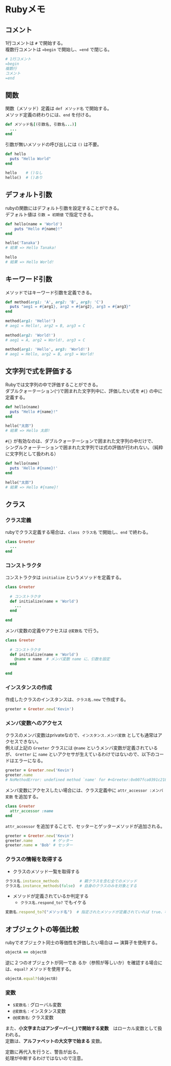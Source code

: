 # Rubyメモ

## コメント

1行コメントは `#` で開始する。  
複数行コメントは `=begin` で開始し、`=end` で閉じる。

```ruby
# 1行コメント
=begin
複数行
コメント
=end
```

## 関数

関数（メソッド）定義は `def メソッド名` で開始する。  
メソッド定義の終わりには、`end` を付ける。

```ruby
def メソッド名[(引数名, 引数名...)]
  ...
end
```

引数が無いメソッドの呼び出しには `()` は不要。

```ruby
def hello
  puts "Hello World"
end
  
hello    # ()なし
hello()  # ()あり
```

## デフォルト引数

rubyの関数にはデフォルト引数を設定することができる。  
デフォルト値は `引数 = 初期値` で指定できる。

```ruby
def hello(name = 'World')
    puts "Hello #{name}!"
end
  
hello('Tanaka')
# 結果 => Hello Tanaka!
  
hello
# 結果 => Hello World!
```

## キーワード引数

メソッドではキーワード引数を定義できる。

```ruby
def method(arg1: 'A', arg2: 'B', arg3: 'C')
  puts "aeg1 = #{arg1}, arg2 = #{arg2}, arg3 = #{arg3}"
end
  
method(arg1: 'Hello!')
# aeg1 = Hello!, arg2 = B, arg3 = C
  
method(arg2: 'World!')
# aeg1 = A, arg2 = World!, arg3 = C
  
method(arg1: 'Hello', arg3: 'World!')
# aeg1 = Hello, arg2 = B, arg3 = World!
```


## 文字列で式を評価する

Rubyでは文字列の中で評価することができる。  
ダブルクォーテーション(`"`)で囲まれた文字列中に、評価したい式を `#{}` の中に定義する。

```ruby
def hello(name)
  puts "Hello #{name}!"
end
  
hello("太郎")
# 結果 => Hello 太郎!
```

`#{}` が有効なのは、ダブルクォーテーションで囲まれた文字列の中だけで、  
シングルクォーテーションで囲まれた文字列では式の評価が行われない。（純粋に文字列として扱われる）

```ruby
def hello(name)
  puts 'Hello #{name}!'
end
  
hello("太郎")
# 結果 => Hello #{name}!
```


## クラス

### クラス定義

rubyでクラス定義する場合は、`class クラス名` で開始し、`end` で終わる。

```ruby
class Greeter
  ...
end
```

### コンストラクタ

コンストラクタは `initialize` というメソッドを定義する。  

```ruby
class Greeter
  
  # コンストラクタ
  def initialize(name = 'World')
    ...
  end
  
end
```

メンバ変数の定義やアクセスは `@変数名` で行う。

```ruby
class Greeter
  
  # コンストラクタ
  def initialize(name = 'World')
    @name = name  # メンバ変数 name に、引数を設定
  end
  
end
```

### インスタンスの作成

作成したクラスのインスタンスは、`クラス名.new` で作成する。

```ruby
greeter = Greeter.new('Kevin')
```

### メンバ変数へのアクセス

クラスのメンバ変数はprivateなので、`インスタンス.メンバ変数` としても通常はアクセスできない。  
例えば上記の `Greeter` クラスには `@name` というメンバ変数が定義されているが、
`Gretter` に `name` といアクセサが生えているわけではないので、以下のコードはエラーになる。

```ruby
greeter = Greeter.new('Kevin')
greeter.name
# NoMethodError: undefined method `name' for #<Greeter:0x007fca0391c218 @name="Kevin">
```

メンバ変数にアクセスしたい場合には、クラス定義中に `attr_accessor :メンバ変数` を追加する。

```ruby
class Greeter
  attr_accessor :name
end
```

`attr_accessor` を追加することで、セッターとゲッターメソッドが追加される。

```ruby
greeter = Greeter.new('Kevin')
greeter.name         # ゲッター
greeter.name = 'Bob' # セッター 
```

### クラスの情報を取得する

* クラスのメソッド一覧を取得する

```ruby
クラス名.instance_methods         # 親クラスを含む全てのメソッド
クラス名.instance_methods(false)  # 自身のクラスのみを対象とする
```

* メソッドが定義されているか判定する
  * `クラス名.respond_to?` でもイケる

```ruby
変数名.respond_to?("メソッド名")  # 指定されたメソッドが定義されていれば true、なければ false
```

## オブジェクトの等価比較

rubyでオブジェクト同士の等価性を評価したい場合は `==` 演算子を使用する。

```ruby
objectA == objectB
```

逆に２つのオブジェクトが同一であ
るか（参照が等しいか）を確認する場合には、`equal?` メソッドを使用する。

```ruby
objectA.equal?(objectB)
```


### 変数

* `$変数名` : グローバル変数
* `@変数名` : インスタンス変数
* `@@変数名`: クラス変数

また、**小文字またはアンダーバー(`_`)で開始する変数**　はローカル変数として扱われる。  
定数は、**アルファベットの大文字で始まる** 変数。

定数に再代入を行うと、警告が出る。  
処理が中断するわけではないので注意。